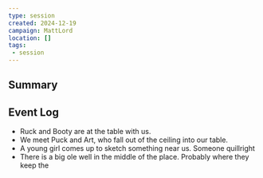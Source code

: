 ```yaml
---
type: session
created: 2024-12-19
campaign: MattLord
location: []
tags:
 - session
---
```



## Summary

## Event Log

- Ruck and Booty are at the table with us.
- We meet Puck and Art, who fall out of the ceiling into our table.
- A young girl comes up to sketch something near us. Someone quillright
- There is a big ole well in the middle of the place. Probably where they keep the 



